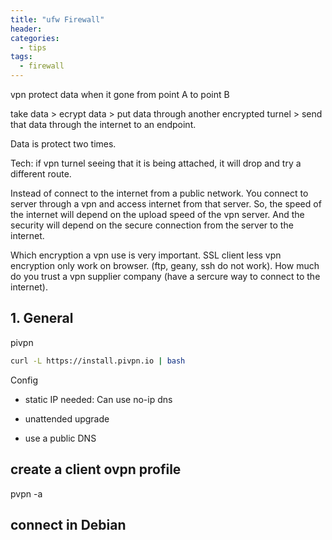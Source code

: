 ```yaml
---
title: "ufw Firewall"
header:
categories:
  - tips
tags:
  - firewall
---
```


vpn protect data when it gone from point A to point B

take data > ecrypt data > put data through another encrypted turnel > send that data through the internet to an endpoint.

Data is protect two times.

Tech: if vpn turnel seeing that it is being attached, it will drop and try a different route. 

Instead of connect to the internet from a public network. You connect to server through a vpn and access internet from that server. So, the speed of the internet will depend on the upload speed of the vpn server. And the security will depend on the secure connection from the server to the internet.

Which encryption a vpn use is very important.
SSL client less vpn encryption only work on browser. (ftp, geany, ssh do not work).
How much do you trust a vpn supplier company (have a sercure way to connect to the internet).

## 1. General
pivpn
```bash
curl -L https://install.pivpn.io | bash
```
Config

* static IP needed: Can use no-ip dns 

* unattended upgrade

* use a public DNS

## create a client ovpn profile
pvpn -a 

## connect in Debian



